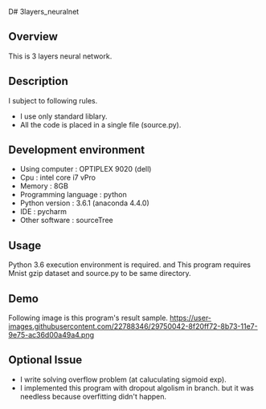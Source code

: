 
D# 3layers_neuralnet

## Overview
 This is 3 layers neural network.

## Description
 I subject to following rules.
 - I use only standard liblary.
 - All the code is placed in a single file (source.py).
 
## Development environment
- Using computer  : OPTIPLEX 9020 (dell)
- Cpu : intel core i7 vPro
- Memory : 8GB
- Programming language : python
- Python version : 3.6.1 (anaconda 4.4.0)
- IDE : pycharm
- Other software : sourceTree

## Usage
 Python 3.6 execution environment is required.
 and This program requires Mnist gzip dataset and source.py to be same directory. 

## Demo
 Following image is this program's result sample.
 https://user-images.githubusercontent.com/22788346/29750042-8f20ff72-8b73-11e7-9e75-ac36d00a49a4.png
 

## Optional Issue
 - I write solving overflow problem (at caluculating sigmoid exp).
 - I implemented this program with dropout algolism in branch. but it was needless because overfitting didn't happen. 
